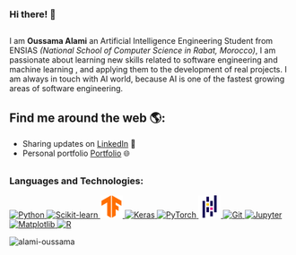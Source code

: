 ### Hi there! 👋

##
I am **Oussama Alami** an Artificial Intelligence Engineering Student from ENSIAS <i>(National School of Computer Science in Rabat, Morocco)</i>, I am passionate about learning new skills related to software engineering and machine learning , and applying them to the development of real projects. I am always in touch with AI world, because AI is one of the fastest growing areas of software engineering.
##

##
## Find me around the web 🌎:
- Sharing updates on <a href="https://linkedin.com/in/alami-oussama/">LinkedIn</a> 💼
- Personal portfolio <a href="https://alamioussama.tech/">Portfolio</a> 🌐
##

### **Languages and Technologies:**
<p float="left">
 <a href="https://www.python.org/">
<img alt="Python" src="https://cdn.jsdelivr.net/gh/devicons/devicon/icons/python/python-original.svg" width="40">
  </a>
 <a href="https://scikit-learn.org/">
<img alt="Scikit-learn" src="https://upload.wikimedia.org/wikipedia/commons/0/05/Scikit_learn_logo_small.svg" width="40">
  </a>
 <a href="https://www.tensorflow.org/">
<img alt="Tensoflow" src="https://raw.githubusercontent.com/devicons/devicon/master/icons/tensorflow/tensorflow-original.svg" width="40">
  </a>
 <a href="https://keras.io/">
<img alt="Keras" src="https://raw.githubusercontent.com/valohai/ml-logos/master/keras.svg" width="40">
  </a>
 <a href="https://pytorch.org/">
<img alt="PyTorch" src="https://upload.wikimedia.org/wikipedia/commons/1/10/PyTorch_logo_icon.svg" width="40">
  </a>
 <a href="https://pandas.pydata.org/">
<img alt="Pandas" src="https://raw.githubusercontent.com/devicons/devicon/master/icons/pandas/pandas-original.svg" width="40">
  </a>
 <a href="https://git-scm.com/">
<img alt="Git" src="https://upload.wikimedia.org/wikipedia/commons/3/3f/Git_icon.svg" width="40">
  </a>
 <a href="https://jupyter.org/">
<img alt="Jupyter" src="https://upload.wikimedia.org/wikipedia/commons/3/38/Jupyter_logo.svg" width="40">
 </a>
 <a href="https://matplotlib.org/">
<img alt="Matplotlib" src="https://upload.wikimedia.org/wikipedia/commons/8/84/Matplotlib_icon.svg" width="40">
 </a>
 <a href="https://www.r-project.org/">
<img alt="R" src="https://www.vectorlogo.zone/logos/r-project/r-project-official.svg" width="40">
 </a>
</p>

<p><img align="left" src="https://github-readme-stats.vercel.app/api/top-langs?username=alami-oussama&show_icons=true&locale=en&layout=compact" alt="alami-oussama" /></p>
